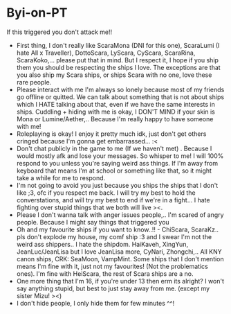 # Byi-on-PT
If this triggered you don't attack me!!
 - First thing, I don't really like ScaraMona (DNI for this one), ScaraLumi (I hate All x Traveller), DottoScara, LyScara, CyScara, ScaraRina, ScaraKoko,... please put that in mind. But I respect it, I hope if you ship them you should be respecting the ships I love. The exceptions are that you also ship my Scara ships, or ships Scara with no one, love these rare people.
 - Please interact with me I'm always so lonely because most of my friends go offline or quitted. We can talk about something that is not about ships which I HATE talking about that, even if we have the same interests in ships. Cuddling + hiding with me is okay, I DON'T MIND if your skin is Mona or Lumine/Aether,.. Because I'm really happy to have someone with me!
 - Roleplaying is okay! I enjoy it pretty much idk, just don't get others cringed because I'm gonna get embarrassed... :<
 - Don't chat publicly in the game to me (If we haven't met) . Because I would mostly afk and lose your messages. So whisper to me! I will 100% respond to you unless you're saying weird ass things. If I'm away from keyboard that means I'm at school or something like that, so it might take a while for me to respond.
 - I'm not going to avoid you just because you ships the ships that I don't like ;3, ofc if you respect me back. I will try my best to hold the converstations, and will try my best to end if we're in a fight... I hate fighting over stupid things that we both will live ><.
 - Please I don't wanna talk with anger issues people,.. I'm scared of angry people. Because I might say things that triggered you
 - Oh and my favourite ships if you want to know..!! - ChiScara, ScaraKz.. pls don't explode my house, my comf ship :3 and I swear I'm not the weird ass shippers.. I hate the shipdom. HaiKaveh, XingYun, JeanLuc/JeanLisa but I love JeanLisa more, CyNari, Zhongchi,.. All KNY canon ships, CRK: SeaMoon, VampMint. Some ships that I don't mention means I'm fine with it, just not my favourites! (Not the problematics ones). I'm fine with HeiScara, the rest of Scara ships are a no.
 - One more thing that I'm 16, if you're under 13 then erm its alright? I won't say anything stupid, but best to just stay away from me. (except my sister Mizu! ><)
 - I don't hide people, I only hide them for few minutes ^^!
